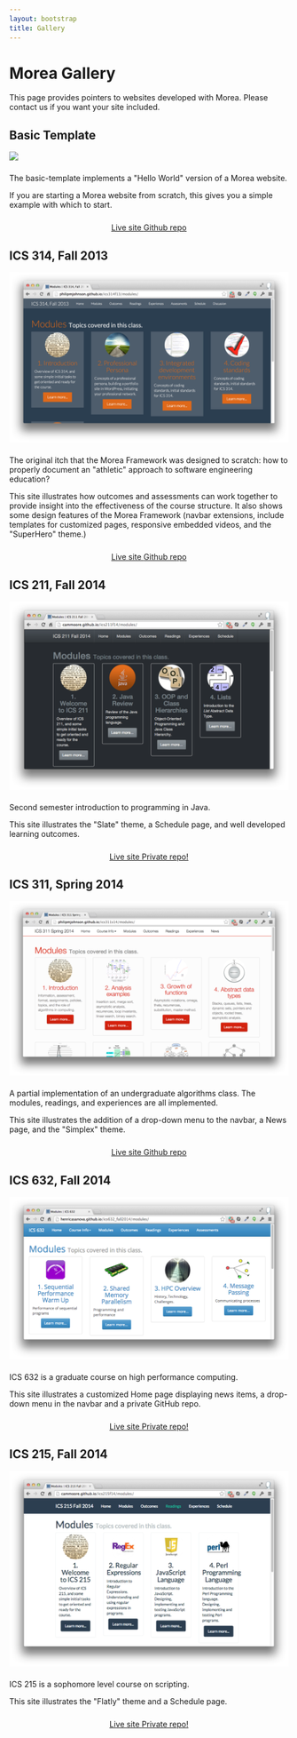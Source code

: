 ```yaml
---
layout: bootstrap
title: Gallery
---
```


<div class="container">
<h1>Morea Gallery</h1>

<p>This page provides pointers to websites developed with Morea.  Please contact us if you want your site included.</p>
</div>

<div class="gray-background">
<div class="container">
<h2>Basic Template</h2>

<div class="row">
  <div class="col-sm-6">
    <img src="images/basic-template-modules-page.png" class="img-responsive">
  </div>
  <div class="col-sm-6">
   <p style="margin-top: 20px">
   The basic-template implements a "Hello World" version of a Morea website.
   </p>
   <p>
   If you are starting a Morea website from scratch, this gives you a simple example with which to start.
   </p>
   <p style="text-align: center; padding-top: 10px">
     <a href="http://morea-framework.github.io/basic-template/" class="btn btn-primary btn-md" role="button">Live site <span class="glyphicon glyphicon-chevron-right"></span> </a>
     <a href="https://github.com/morea-framework/basic-template" class="btn btn-primary btn-md" role="button">Github repo <span class="glyphicon glyphicon-chevron-right"></span> </a>
   </p>
  </div>
</div>

</div>
</div>

<div class="container">
<h2>ICS 314, Fall 2013</h2>

<div class="row">
  <div class="col-sm-6">
    <img src="images/ics314f13-modules-page.png" class="img-responsive">
  </div>
  <div class="col-sm-6">
   <p style="margin-top: 20px">
   The original itch that the Morea Framework was designed to scratch: how to properly document
    an "athletic" approach to software engineering education?</p>
   <p>
   This site illustrates how outcomes and assessments can work together to provide insight into the
   effectiveness of the course structure.  It also shows some design features of the Morea Framework
   (navbar extensions, include templates for customized pages, responsive embedded videos, and the
   "SuperHero" theme.)
   </p>
   <p style="text-align: center; padding-top: 10px">
     <a href="http://philipmjohnson.github.io/ics314f13/" class="btn btn-primary btn-md" role="button">Live site <span class="glyphicon glyphicon-chevron-right"></span> </a>
     <a href="https://github.com/philipmjohnson/ics314f13" class="btn btn-primary btn-md" role="button">Github repo <span class="glyphicon glyphicon-chevron-right"></span> </a>
   </p>
  </div>
</div>
</div>

<div class="gray-background">
<div class="container">
<h2>ICS 211, Fall 2014</h2>

<div class="row">
  <div class="col-sm-6">
    <img src="images/ics211f14-modules.png" class="img-responsive">
  </div>
  <div class="col-sm-6">
   <p style="margin-top: 20px">
      Second semester introduction to programming in Java. </p>
   <p>
   This site illustrates the "Slate" theme, a Schedule page, and well developed learning outcomes. 
   </p>
   <p style="text-align: center; padding-top: 10px">
     <a href="http://cammoore.github.io/ics211f14/" class="btn btn-primary btn-md" role="button">Live site <span class="glyphicon glyphicon-chevron-right"></span> </a>
     <a href="#" class="btn btn-default btn-md" role="button">Private repo!</a>
   </p>
  </div>
</div>
</div>
</div>

<div class="container">
<h2>ICS 311, Spring 2014</h2>

<div class="row">
  <div class="col-sm-6">
    <img src="images/ics311s14-modules-page.png" class="img-responsive">
  </div>
  <div class="col-sm-6">
   <p style="margin-top: 20px">
   A partial implementation of an undergraduate algorithms class.
   The modules, readings, and experiences are all implemented. </p>
   <p>
   This site illustrates the addition of a drop-down menu to the navbar, a News page, and the "Simplex" theme. 
   </p>
   <p style="text-align: center; padding-top: 10px">
     <a href="http://philipmjohnson.github.io/ics311s14/" class="btn btn-primary btn-md" role="button">Live site <span class="glyphicon glyphicon-chevron-right"></span> </a>
     <a href="https://github.com/philipmjohnson/ics311s14" class="btn btn-primary btn-md" role="button">Github repo <span class="glyphicon glyphicon-chevron-right"></span> </a>
   </p>
  </div>
</div>
</div>


<div class="gray-background">
<div class="container">
<h2>ICS 632, Fall 2014</h2>

<div class="row">
  <div class="col-sm-6">
    <img src="images/ics632f14-home.png" class="img-responsive">
  </div>
  <div class="col-sm-6">
   <p style="margin-top: 20px">
   ICS 632 is a graduate course on high performance computing.  </p>
   <p>
   This site illustrates a customized Home page displaying news items, a drop-down menu in the navbar and a 
   private GitHub repo. 
   </p>
   <p style="text-align: center; padding-top: 10px">
     <a href="http://henricasanova.github.io/ics632_fall2014/" class="btn btn-primary btn-md" role="button">Live site <span class="glyphicon glyphicon-chevron-right"></span> </a>
     <a href="#" class="btn btn-default btn-md" role="button">Private repo!</a>
   </p>
  </div>
</div>
</div>
</div>

<div class="container">
<h2>ICS 215, Fall 2014</h2>

<div class="row">
  <div class="col-sm-6">
    <img src="images/ics215f14-modules.png" class="img-responsive">
  </div>
  <div class="col-sm-6">
   <p style="margin-top: 20px">
   ICS 215 is a sophomore level course on scripting.</p>
   <p>
   This site illustrates the "Flatly" theme and a Schedule page.  
   </p>
   <p style="text-align: center; padding-top: 10px">
     <a href="http://cammoore.github.io/ics215f14/" class="btn btn-primary btn-md" role="button">Live site <span class="glyphicon glyphicon-chevron-right"></span> </a>
     <a href="#" class="btn btn-default btn-md" role="button">Private repo!</a>
   </p>
  </div>
</div>
</div>




</div>
